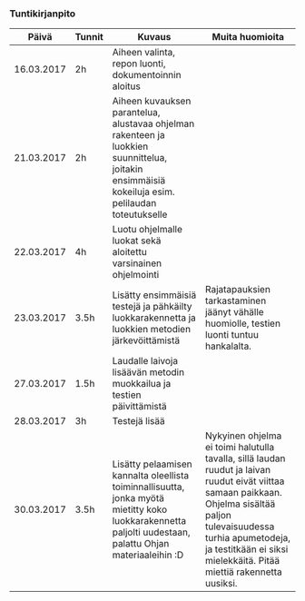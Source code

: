 ### Tuntikirjanpito
Päivä | Tunnit | Kuvaus | Muita huomioita
--------------- | ----- | ------ | ------
16.03.2017 | 2h | Aiheen valinta, repon luonti, dokumentoinnin aloitus
21.03.2017 | 2h | Aiheen kuvauksen parantelua, alustavaa ohjelman rakenteen ja luokkien suunnittelua, joitakin ensimmäisiä kokeiluja esim. pelilaudan toteutukselle
22.03.2017 | 4h | Luotu ohjelmalle luokat sekä aloitettu varsinainen ohjelmointi
23.03.2017 | 3.5h | Lisätty ensimmäisiä testejä ja pähkäilty luokkarakennetta ja luokkien metodien järkevöittämistä | Rajatapauksien tarkastaminen jäänyt vähälle huomiolle, testien luonti tuntuu hankalalta.
27.03.2017 | 1.5h | Laudalle laivoja lisäävän metodin muokkailua ja testien päivittämistä
28.03.2017 | 3h | Testejä lisää
30.03.2017 | 3.5h | Lisätty pelaamisen kannalta oleellista toiminnallisuutta, jonka myötä mietitty koko luokkarakennetta paljolti uudestaan, palattu Ohjan materiaaleihin :D | Nykyinen ohjelma ei toimi halutulla tavalla, sillä laudan ruudut ja laivan ruudut eivät viittaa samaan paikkaan. Ohjelma sisältää paljon tulevaisuudessa turhia apumetodeja, ja testitkään ei siksi mielekkäitä. Pitää miettiä rakennetta uusiksi.
